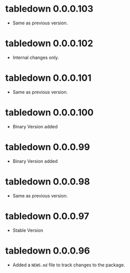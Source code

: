 <!-- NEWS.md is maintained by https://cynkra.github.io/fledge, do not edit -->

# tabledown 0.0.0.103

- Same as previous version.


# tabledown 0.0.0.102

- Internal changes only.


# tabledown 0.0.0.101

- Same as previous version.


# tabledown 0.0.0.100

- Binary Version added


# tabledown 0.0.0.99

- Binary Version added


# tabledown 0.0.0.98

- Same as previous version.


# tabledown 0.0.0.97

* Stable Version


# tabledown 0.0.0.96

* Added a `NEWS.md` file to track changes to the package.
